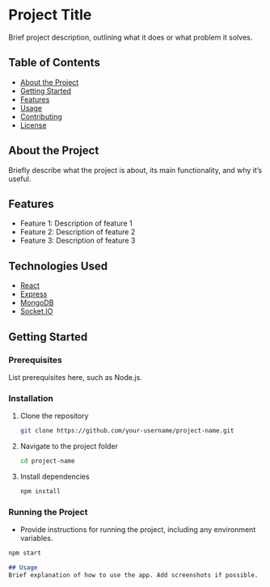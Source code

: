 # Project Title
Brief project description, outlining what it does or what problem it solves.

## Table of Contents
- [About the Project](#about-the-project)
- [Getting Started](#getting-started)
- [Features](#features)
- [Usage](#usage)
- [Contributing](#contributing)
- [License](#license)

## About the Project
Briefly describe what the project is about, its main functionality, and why it’s useful.

## Features
- Feature 1: Description of feature 1
- Feature 2: Description of feature 2
- Feature 3: Description of feature 3

## Technologies Used
- [React](https://reactjs.org/)
- [Express](https://expressjs.com/)
- [MongoDB](https://www.mongodb.com/)
- [Socket.IO](https://socket.io/)

## Getting Started

### Prerequisites
List prerequisites here, such as Node.js.

### Installation
1. Clone the repository
   ```bash
   git clone https://github.com/your-username/project-name.git
   ```
2. Navigate to the project folder
   ```bash
   cd project-name
   ```
3. Install dependencies
   ```bash
   npm install
   ```

### Running the Project
- Provide instructions for running the project, including any environment variables.
```markdown
npm start

## Usage
Brief explanation of how to use the app. Add screenshots if possible.

